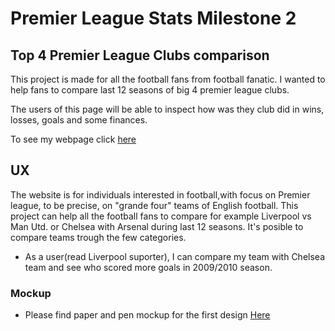 # Premier League Stats Milestone 2
## Top 4 Premier League Clubs comparison

This project is made for all the football fans from football fanatic. I wanted to help fans to compare last 12 seasons of big 4 premier league clubs.

The users of this page will be able to inspect how was they club did in wins, losses, goals and some finances.

To see my webpage click [here](https://matijabas.github.io/Premier_league_stats/)

## UX
The website is for individuals interested in football,with focus on Premier league, to be precise, on "grande four" teams of English football.
This project can help all the football fans to compare for example Liverpool vs Man Utd. or Chelsea with Arsenal during last 12 seasons.
It's posible to compare teams trough the few categories.

- As a user(read Liverpool suporter), I can compare my team with Chelsea team and see who scored more goals in 2009/2010 season.

### Mockup
- Please find paper and pen mockup for the first design [Here](Mockups/mockup.png)